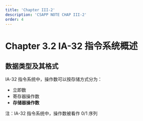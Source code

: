 ```yaml
---
title: 'Chapter III-2'
description: 'CSAPP NOTE CHAP III-2'
order: 4
---
```


# Chapter 3.2 IA-32 指令系统概述

## 数据类型及其格式

IA-32 指令系统中，操作数可以按存储方式分为：

- 立即数
- 寄存器操作数
- **存储器操作数**

注：IA-32 指令系统中，操作数被看作 0/1 序列
